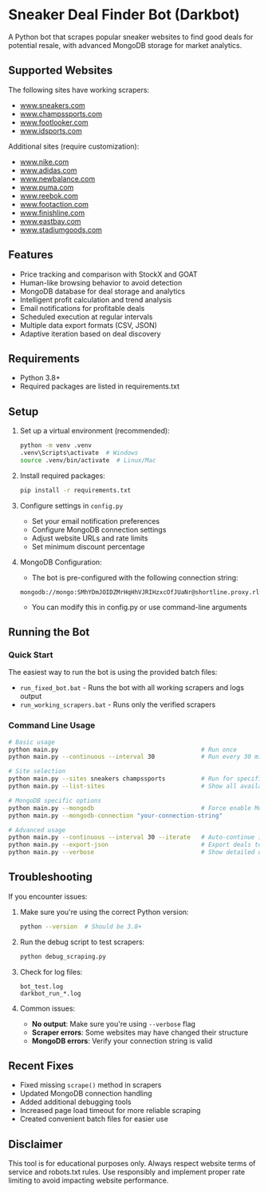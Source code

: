 # Sneaker Deal Finder Bot (Darkbot)

A Python bot that scrapes popular sneaker websites to find good deals for potential resale, with advanced MongoDB storage for market analytics.

## Supported Websites

The following sites have working scrapers:
- www.sneakers.com
- www.champssports.com
- www.footlooker.com
- www.idsports.com

Additional sites (require customization):
- www.nike.com
- www.adidas.com
- www.newbalance.com
- www.puma.com
- www.reebok.com
- www.footaction.com
- www.finishline.com
- www.eastbay.com
- www.stadiumgoods.com

## Features

- Price tracking and comparison with StockX and GOAT
- Human-like browsing behavior to avoid detection
- MongoDB database for deal storage and analytics
- Intelligent profit calculation and trend analysis
- Email notifications for profitable deals
- Scheduled execution at regular intervals
- Multiple data export formats (CSV, JSON)
- Adaptive iteration based on deal discovery

## Requirements

- Python 3.8+
- Required packages are listed in requirements.txt

## Setup

1. Set up a virtual environment (recommended):
   ```bash
   python -m venv .venv
   .venv\Scripts\activate  # Windows
   source .venv/bin/activate  # Linux/Mac
   ```

2. Install required packages:
   ```bash
   pip install -r requirements.txt
   ```

3. Configure settings in `config.py`
   - Set your email notification preferences
   - Configure MongoDB connection settings
   - Adjust website URLs and rate limits
   - Set minimum discount percentage

4. MongoDB Configuration:
   - The bot is pre-configured with the following connection string:
   ```text
   mongodb://mongo:SMhYDmJOIDZMrHqHhVJRIHzxcOfJUaNr@shortline.proxy.rlwy.net:51019
   ```
   - You can modify this in config.py or use command-line arguments

## Running the Bot

### Quick Start

The easiest way to run the bot is using the provided batch files:

- `run_fixed_bot.bat` - Runs the bot with all working scrapers and logs output
- `run_working_scrapers.bat` - Runs only the verified scrapers

### Command Line Usage

```bash
# Basic usage
python main.py                                        # Run once
python main.py --continuous --interval 30             # Run every 30 minutes

# Site selection
python main.py --sites sneakers champssports          # Run for specific sites
python main.py --list-sites                           # Show all available sites

# MongoDB specific options
python main.py --mongodb                              # Force enable MongoDB storage
python main.py --mongodb-connection "your-connection-string"

# Advanced usage
python main.py --continuous --interval 30 --iterate   # Auto-continue if new deals found
python main.py --export-json                          # Export deals to JSON
python main.py --verbose                              # Show detailed output
```

## Troubleshooting

If you encounter issues:

1. Make sure you're using the correct Python version:
   ```bash
   python --version  # Should be 3.8+
   ```

2. Run the debug script to test scrapers:
   ```bash
   python debug_scraping.py
   ```

3. Check for log files:
   ```
   bot_test.log
   darkbot_run_*.log
   ```

4. Common issues:
   - **No output**: Make sure you're using `--verbose` flag
   - **Scraper errors**: Some websites may have changed their structure
   - **MongoDB errors**: Verify your connection string is valid

## Recent Fixes

- Fixed missing `scrape()` method in scrapers
- Updated MongoDB connection handling
- Added additional debugging tools
- Increased page load timeout for more reliable scraping
- Created convenient batch files for easier use

## Disclaimer

This tool is for educational purposes only. Always respect website terms of service and robots.txt rules. Use responsibly and implement proper rate limiting to avoid impacting website performance.
